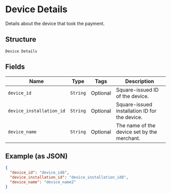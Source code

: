 
# Device Details

Details about the device that took the payment.

## Structure

`Device Details`

## Fields

| Name | Type | Tags | Description |
|  --- | --- | --- | --- |
| `device_id` | `String` | Optional | Square-issued ID of the device. |
| `device_installation_id` | `String` | Optional | Square-issued installation ID for the device. |
| `device_name` | `String` | Optional | The name of the device set by the merchant. |

## Example (as JSON)

```json
{
  "device_id": "device_id6",
  "device_installation_id": "device_installation_id8",
  "device_name": "device_name2"
}
```


